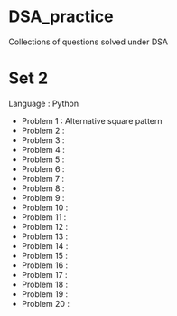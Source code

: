 # DSA_practice
Collections of questions solved under DSA
# Set 2
Language : Python

- Problem 1 : Alternative square pattern
- Problem 2 : 
- Problem 3 : 
- Problem 4 : 
- Problem 5 : 
- Problem 6 : 
- Problem 7 : 
- Problem 8 : 
- Problem 9 : 
- Problem 10 :
- Problem 11 :
- Problem 12 :
- Problem 13 :
- Problem 14 : 
- Problem 15 : 
- Problem 16 :
- Problem 17 :
- Problem 18 : 
- Problem 19 :
- Problem 20 :